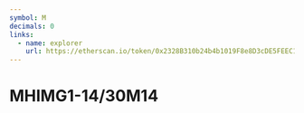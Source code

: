 ```yaml
---
symbol: M
decimals: 0
links:
  - name: explorer
    url: https://etherscan.io/token/0x2328B310b24b4b1019F8e8D3cDE5FEEC17FF73e7
---
```


# MHIMG1-14/30M14
